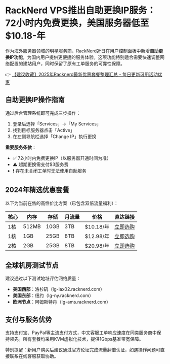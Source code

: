 # RackNerd VPS推出自助更换IP服务：72小时内免费更换，美国服务器低至$10.18-年

作为海外服务器领域的明星服务商，RackNerd近日在用户控制面板中新增**自助更换IP功能**，为国内用户提供更便捷的服务体验。这项功能特别适合需要快速调整网络配置的建站用户，同时保留了原有工单服务的可靠性保障。

👉 [【建议收藏】2025年Racknerd最新优惠套餐整理汇总 - 每日更新可用活动优惠](https://bit.ly/Rack_Nerd)

## 自助更换IP操作指南
通过后台管理系统即可完成三步操作：
1. 登录后选择「Services」→「My Services」
2. 找到目标服务器点击「Active」
3. 在左侧导航栏选择「Change IP」执行更换

**重要服务条款**：
- ✅ 72小时内免费更换IP（以服务器开通时间为准）
- ⚠️ 超期更换需支付$3服务费
- ❗ 存在未关闭工单时无法使用自助服务

## 2024年精选优惠套餐
以下为当前在售的高性价比方案（已包含双倍流量福利）：

| 核心 | 内存  | 存储   | 月流量 | 价格       | 直达链接          |
|------|-------|--------|--------|------------|-------------------|
| 1核  | 512MB | 10GB   | 3TB    | $10.18/年  | [立即选购](https://bit.ly/Rack_Nerd) |
| 1核  | 1GB   | 25GB   | 8TB    | $12.98/年  | [立即选购](https://bit.ly/Rack_Nerd) |
| 2核  | 2GB   | 25GB   | 8TB    | $20.98/年  | [立即选购](https://bit.ly/Rack_Nerd) |

## 全球机房测试节点
建议通过以下测试地址评估网络质量：
- **美国西部**：洛杉矶（lg-lax02.racknerd.com）
- **美国东部**：纽约（lg-ny.racknerd.com）
- **欧洲节点**：阿姆斯特丹（lg-ams.racknerd.com）

## 支付与服务优势
支持支付宝、PayPal等主流支付方式，中文客服工单响应速度在同类服务商中保持领先。所有套餐均采用KVM虚拟化技术，提供1Gbps基准带宽保障。

特别提醒：新用户购买后建议通过官方论坛完成流量翻倍认证，如遇操作问题可直接联系在线客服获取协助。